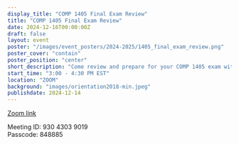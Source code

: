 ```yaml
---
display_title: "COMP 1405 Final Exam Review"
title: "COMP 1405 Final Exam Review"
date: 2024-12-16T00:00:00Z
draft: false
layout: event
poster: "/images/event_posters/2024-2025/1405_final_exam_review.png"
poster_cover: "contain"
poster_position: "center"
short_description: "Come review and prepare for your COMP 1405 exam with us!"
start_time: "3:00 - 4:30 PM EST"
location: "ZOOM"
background: "images/orientation2018-min.jpeg"
publishdate: 2024-12-14
---
```

[Zoom link](https://carleton-ca.zoom.us/j/93043039019?pwd=iy21un6qhrmbalfjD8J3Y77M6TGC7x.1)

Meeting ID: 930 4303 9019</br>
Passcode: 848885 
